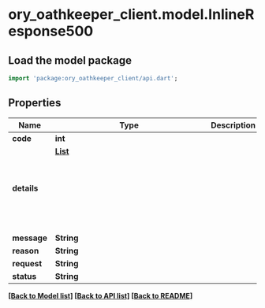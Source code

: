 # ory_oathkeeper_client.model.InlineResponse500

## Load the model package
```dart
import 'package:ory_oathkeeper_client/api.dart';
```

## Properties
Name | Type | Description | Notes
------------ | ------------- | ------------- | -------------
**code** | **int** |  | [optional] 
**details** | [**List<Object>**](Object.md) |  | [optional] [default to const []]
**message** | **String** |  | [optional] 
**reason** | **String** |  | [optional] 
**request** | **String** |  | [optional] 
**status** | **String** |  | [optional] 

[[Back to Model list]](../README.md#documentation-for-models) [[Back to API list]](../README.md#documentation-for-api-endpoints) [[Back to README]](../README.md)


